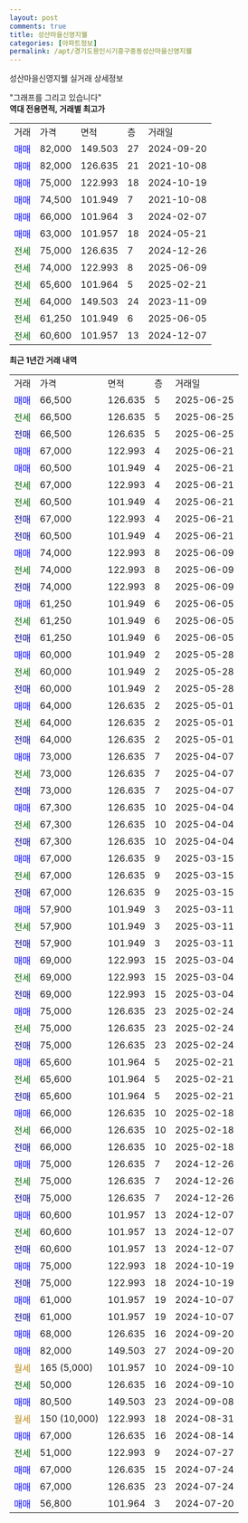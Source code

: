 ```yaml
---
layout: post
comments: true
title: 성산마을신영지웰
categories: [아파트정보]
permalink: /apt/경기도용인시기흥구중동성산마을신영지웰
---
```


성산마을신영지웰 실거래 상세정보

<script type="text/javascript">
  google.charts.load('current', {'packages':['line', 'corechart']});
  google.charts.setOnLoadCallback(drawChart);

  function drawChart() {
    var data = new google.visualization.DataTable();
    data.addColumn('date', '거래일');
    data.addColumn('number', "매매");
    data.addColumn('number', "전세");
    data.addColumn('number', "전매");

    data.addRows([[new Date(Date.parse("2025-06-25")), 66500, null, null], [new Date(Date.parse("2025-06-25")), null, 66500, null], [new Date(Date.parse("2025-06-25")), null, null, 66500], [new Date(Date.parse("2025-06-21")), 67000, null, null], [new Date(Date.parse("2025-06-21")), 60500, null, null], [new Date(Date.parse("2025-06-21")), null, 67000, null], [new Date(Date.parse("2025-06-21")), null, 60500, null], [new Date(Date.parse("2025-06-21")), null, null, 67000], [new Date(Date.parse("2025-06-21")), null, null, 60500], [new Date(Date.parse("2025-06-09")), 74000, null, null], [new Date(Date.parse("2025-06-09")), null, 74000, null], [new Date(Date.parse("2025-06-09")), null, null, 74000], [new Date(Date.parse("2025-06-05")), 61250, null, null], [new Date(Date.parse("2025-06-05")), null, 61250, null], [new Date(Date.parse("2025-06-05")), null, null, 61250], [new Date(Date.parse("2025-05-28")), 60000, null, null], [new Date(Date.parse("2025-05-28")), null, 60000, null], [new Date(Date.parse("2025-05-28")), null, null, 60000], [new Date(Date.parse("2025-05-01")), 64000, null, null], [new Date(Date.parse("2025-05-01")), null, 64000, null], [new Date(Date.parse("2025-05-01")), null, null, 64000], [new Date(Date.parse("2025-04-07")), 73000, null, null], [new Date(Date.parse("2025-04-07")), null, 73000, null], [new Date(Date.parse("2025-04-07")), null, null, 73000], [new Date(Date.parse("2025-04-04")), 67300, null, null], [new Date(Date.parse("2025-04-04")), null, 67300, null], [new Date(Date.parse("2025-04-04")), null, null, 67300], [new Date(Date.parse("2025-03-15")), 67000, null, null], [new Date(Date.parse("2025-03-15")), null, 67000, null], [new Date(Date.parse("2025-03-15")), null, null, 67000], [new Date(Date.parse("2025-03-11")), 57900, null, null], [new Date(Date.parse("2025-03-11")), null, 57900, null], [new Date(Date.parse("2025-03-11")), null, null, 57900], [new Date(Date.parse("2025-03-04")), 69000, null, null], [new Date(Date.parse("2025-03-04")), null, 69000, null], [new Date(Date.parse("2025-03-04")), null, null, 69000], [new Date(Date.parse("2025-02-24")), 75000, null, null], [new Date(Date.parse("2025-02-24")), null, 75000, null], [new Date(Date.parse("2025-02-24")), null, null, 75000], [new Date(Date.parse("2025-02-21")), 65600, null, null], [new Date(Date.parse("2025-02-21")), null, 65600, null], [new Date(Date.parse("2025-02-21")), null, null, 65600], [new Date(Date.parse("2025-02-18")), 66000, null, null], [new Date(Date.parse("2025-02-18")), null, 66000, null], [new Date(Date.parse("2025-02-18")), null, null, 66000], [new Date(Date.parse("2024-12-26")), 75000, null, null], [new Date(Date.parse("2024-12-26")), null, 75000, null], [new Date(Date.parse("2024-12-26")), null, null, 75000], [new Date(Date.parse("2024-12-07")), 60600, null, null], [new Date(Date.parse("2024-12-07")), null, 60600, null], [new Date(Date.parse("2024-12-07")), null, null, 60600], [new Date(Date.parse("2024-10-19")), 75000, null, null], [new Date(Date.parse("2024-10-19")), null, null, 75000], [new Date(Date.parse("2024-10-07")), 61000, null, null], [new Date(Date.parse("2024-10-07")), null, null, 61000], [new Date(Date.parse("2024-09-20")), 68000, null, null], [new Date(Date.parse("2024-09-20")), 82000, null, null], [new Date(Date.parse("2024-09-10")), null, null, null], [new Date(Date.parse("2024-09-10")), null, 50000, null], [new Date(Date.parse("2024-09-08")), 80500, null, null], [new Date(Date.parse("2024-08-31")), null, null, null], [new Date(Date.parse("2024-08-14")), 67000, null, null], [new Date(Date.parse("2024-07-27")), null, 51000, null], [new Date(Date.parse("2024-07-24")), 67000, null, null], [new Date(Date.parse("2024-07-24")), 67000, null, null], [new Date(Date.parse("2024-07-20")), 56800, null, null]]);

    var options = {
      hAxis: {
        format: 'yyyy/MM/dd'
      },    
      lineWidth: 0,
      pointsVisible: true,    
      title: '최근 1년간 유형별 실거래가 분포',
      legend: { position: 'bottom' }
    };

    var formatter = new google.visualization.NumberFormat({pattern:'###,###'} );
    formatter.format(data, 1);
    formatter.format(data, 2);
    
    setTimeout(function() {
        var chart = new google.visualization.LineChart(document.getElementById('columnchart_material'));
        chart.draw(data, (options));
        document.getElementById('loading').style.display = 'none';
    }, 200);
  }
</script>


<div id="loading" style="z-index:20; display: block; margin-left: 0px">"그래프를 그리고 있습니다"</div>
<div id="columnchart_material" style="width: 95%; margin-left: 0px; display: block"></div>
<!-- contents start -->
<b>역대 전용면적, 거래별 최고가</b>
<table class="sortable">
    <tr>
      <td>거래</td>
      <td>가격</td>
      <td>면적</td>
      <td>층</td>
      <td>거래일</td>
    </tr>
        <tr>
          <td><a style="color: blue">매매</a></td>
          <td>82,000</td>
          <td>149.503</td>
          <td>27</td>
          <td>2024-09-20</td>
        </tr>            <tr>
          <td><a style="color: blue">매매</a></td>
          <td>82,000</td>
          <td>126.635</td>
          <td>21</td>
          <td>2021-10-08</td>
        </tr>            <tr>
          <td><a style="color: blue">매매</a></td>
          <td>75,000</td>
          <td>122.993</td>
          <td>18</td>
          <td>2024-10-19</td>
        </tr>            <tr>
          <td><a style="color: blue">매매</a></td>
          <td>74,500</td>
          <td>101.949</td>
          <td>7</td>
          <td>2021-10-08</td>
        </tr>            <tr>
          <td><a style="color: blue">매매</a></td>
          <td>66,000</td>
          <td>101.964</td>
          <td>3</td>
          <td>2024-02-07</td>
        </tr>            <tr>
          <td><a style="color: blue">매매</a></td>
          <td>63,000</td>
          <td>101.957</td>
          <td>18</td>
          <td>2024-05-21</td>
        </tr>        
        <tr>
              <td><a style="color: darkgreen">전세</a></td>
              <td>75,000</td>
              <td>126.635</td>
              <td>7</td>
              <td>2024-12-26</td>
            </tr>            <tr>
              <td><a style="color: darkgreen">전세</a></td>
              <td>74,000</td>
              <td>122.993</td>
              <td>8</td>
              <td>2025-06-09</td>
            </tr>            <tr>
              <td><a style="color: darkgreen">전세</a></td>
              <td>65,600</td>
              <td>101.964</td>
              <td>5</td>
              <td>2025-02-21</td>
            </tr>            <tr>
              <td><a style="color: darkgreen">전세</a></td>
              <td>64,000</td>
              <td>149.503</td>
              <td>24</td>
              <td>2023-11-09</td>
            </tr>            <tr>
              <td><a style="color: darkgreen">전세</a></td>
              <td>61,250</td>
              <td>101.949</td>
              <td>6</td>
              <td>2025-06-05</td>
            </tr>            <tr>
              <td><a style="color: darkgreen">전세</a></td>
              <td>60,600</td>
              <td>101.957</td>
              <td>13</td>
              <td>2024-12-07</td>
            </tr>        
    
</table>

<b>최근 1년간 거래 내역</b>

<table class="sortable">
    <tr>
      <td>거래</td>
      <td>가격</td>
      <td>면적</td>
      <td>층</td>
      <td>거래일</td>
    </tr>
    <tr>
      <td><a style="color: blue">매매</a></td>
      <td>66,500</td>
      <td>126.635</td>
      <td>5</td>
      <td>2025-06-25</td>
    </tr>          <tr>
      <td><a style="color: darkgreen">전세</a></td>
      <td>66,500</td>
      <td>126.635</td>
      <td>5</td>
      <td>2025-06-25</td>
    </tr>          <tr>
      <td><a style="color: darkblue">전매</a></td>
      <td>66,500</td>
      <td>126.635</td>
      <td>5</td>
      <td>2025-06-25</td>
    </tr>          <tr>
      <td><a style="color: blue">매매</a></td>
      <td>67,000</td>
      <td>122.993</td>
      <td>4</td>
      <td>2025-06-21</td>
    </tr>          <tr>
      <td><a style="color: blue">매매</a></td>
      <td>60,500</td>
      <td>101.949</td>
      <td>4</td>
      <td>2025-06-21</td>
    </tr>          <tr>
      <td><a style="color: darkgreen">전세</a></td>
      <td>67,000</td>
      <td>122.993</td>
      <td>4</td>
      <td>2025-06-21</td>
    </tr>          <tr>
      <td><a style="color: darkgreen">전세</a></td>
      <td>60,500</td>
      <td>101.949</td>
      <td>4</td>
      <td>2025-06-21</td>
    </tr>          <tr>
      <td><a style="color: darkblue">전매</a></td>
      <td>67,000</td>
      <td>122.993</td>
      <td>4</td>
      <td>2025-06-21</td>
    </tr>          <tr>
      <td><a style="color: darkblue">전매</a></td>
      <td>60,500</td>
      <td>101.949</td>
      <td>4</td>
      <td>2025-06-21</td>
    </tr>          <tr>
      <td><a style="color: blue">매매</a></td>
      <td>74,000</td>
      <td>122.993</td>
      <td>8</td>
      <td>2025-06-09</td>
    </tr>          <tr>
      <td><a style="color: darkgreen">전세</a></td>
      <td>74,000</td>
      <td>122.993</td>
      <td>8</td>
      <td>2025-06-09</td>
    </tr>          <tr>
      <td><a style="color: darkblue">전매</a></td>
      <td>74,000</td>
      <td>122.993</td>
      <td>8</td>
      <td>2025-06-09</td>
    </tr>          <tr>
      <td><a style="color: blue">매매</a></td>
      <td>61,250</td>
      <td>101.949</td>
      <td>6</td>
      <td>2025-06-05</td>
    </tr>          <tr>
      <td><a style="color: darkgreen">전세</a></td>
      <td>61,250</td>
      <td>101.949</td>
      <td>6</td>
      <td>2025-06-05</td>
    </tr>          <tr>
      <td><a style="color: darkblue">전매</a></td>
      <td>61,250</td>
      <td>101.949</td>
      <td>6</td>
      <td>2025-06-05</td>
    </tr>          <tr>
      <td><a style="color: blue">매매</a></td>
      <td>60,000</td>
      <td>101.949</td>
      <td>2</td>
      <td>2025-05-28</td>
    </tr>          <tr>
      <td><a style="color: darkgreen">전세</a></td>
      <td>60,000</td>
      <td>101.949</td>
      <td>2</td>
      <td>2025-05-28</td>
    </tr>          <tr>
      <td><a style="color: darkblue">전매</a></td>
      <td>60,000</td>
      <td>101.949</td>
      <td>2</td>
      <td>2025-05-28</td>
    </tr>          <tr>
      <td><a style="color: blue">매매</a></td>
      <td>64,000</td>
      <td>126.635</td>
      <td>2</td>
      <td>2025-05-01</td>
    </tr>          <tr>
      <td><a style="color: darkgreen">전세</a></td>
      <td>64,000</td>
      <td>126.635</td>
      <td>2</td>
      <td>2025-05-01</td>
    </tr>          <tr>
      <td><a style="color: darkblue">전매</a></td>
      <td>64,000</td>
      <td>126.635</td>
      <td>2</td>
      <td>2025-05-01</td>
    </tr>          <tr>
      <td><a style="color: blue">매매</a></td>
      <td>73,000</td>
      <td>126.635</td>
      <td>7</td>
      <td>2025-04-07</td>
    </tr>          <tr>
      <td><a style="color: darkgreen">전세</a></td>
      <td>73,000</td>
      <td>126.635</td>
      <td>7</td>
      <td>2025-04-07</td>
    </tr>          <tr>
      <td><a style="color: darkblue">전매</a></td>
      <td>73,000</td>
      <td>126.635</td>
      <td>7</td>
      <td>2025-04-07</td>
    </tr>          <tr>
      <td><a style="color: blue">매매</a></td>
      <td>67,300</td>
      <td>126.635</td>
      <td>10</td>
      <td>2025-04-04</td>
    </tr>          <tr>
      <td><a style="color: darkgreen">전세</a></td>
      <td>67,300</td>
      <td>126.635</td>
      <td>10</td>
      <td>2025-04-04</td>
    </tr>          <tr>
      <td><a style="color: darkblue">전매</a></td>
      <td>67,300</td>
      <td>126.635</td>
      <td>10</td>
      <td>2025-04-04</td>
    </tr>          <tr>
      <td><a style="color: blue">매매</a></td>
      <td>67,000</td>
      <td>126.635</td>
      <td>9</td>
      <td>2025-03-15</td>
    </tr>          <tr>
      <td><a style="color: darkgreen">전세</a></td>
      <td>67,000</td>
      <td>126.635</td>
      <td>9</td>
      <td>2025-03-15</td>
    </tr>          <tr>
      <td><a style="color: darkblue">전매</a></td>
      <td>67,000</td>
      <td>126.635</td>
      <td>9</td>
      <td>2025-03-15</td>
    </tr>          <tr>
      <td><a style="color: blue">매매</a></td>
      <td>57,900</td>
      <td>101.949</td>
      <td>3</td>
      <td>2025-03-11</td>
    </tr>          <tr>
      <td><a style="color: darkgreen">전세</a></td>
      <td>57,900</td>
      <td>101.949</td>
      <td>3</td>
      <td>2025-03-11</td>
    </tr>          <tr>
      <td><a style="color: darkblue">전매</a></td>
      <td>57,900</td>
      <td>101.949</td>
      <td>3</td>
      <td>2025-03-11</td>
    </tr>          <tr>
      <td><a style="color: blue">매매</a></td>
      <td>69,000</td>
      <td>122.993</td>
      <td>15</td>
      <td>2025-03-04</td>
    </tr>          <tr>
      <td><a style="color: darkgreen">전세</a></td>
      <td>69,000</td>
      <td>122.993</td>
      <td>15</td>
      <td>2025-03-04</td>
    </tr>          <tr>
      <td><a style="color: darkblue">전매</a></td>
      <td>69,000</td>
      <td>122.993</td>
      <td>15</td>
      <td>2025-03-04</td>
    </tr>          <tr>
      <td><a style="color: blue">매매</a></td>
      <td>75,000</td>
      <td>126.635</td>
      <td>23</td>
      <td>2025-02-24</td>
    </tr>          <tr>
      <td><a style="color: darkgreen">전세</a></td>
      <td>75,000</td>
      <td>126.635</td>
      <td>23</td>
      <td>2025-02-24</td>
    </tr>          <tr>
      <td><a style="color: darkblue">전매</a></td>
      <td>75,000</td>
      <td>126.635</td>
      <td>23</td>
      <td>2025-02-24</td>
    </tr>          <tr>
      <td><a style="color: blue">매매</a></td>
      <td>65,600</td>
      <td>101.964</td>
      <td>5</td>
      <td>2025-02-21</td>
    </tr>          <tr>
      <td><a style="color: darkgreen">전세</a></td>
      <td>65,600</td>
      <td>101.964</td>
      <td>5</td>
      <td>2025-02-21</td>
    </tr>          <tr>
      <td><a style="color: darkblue">전매</a></td>
      <td>65,600</td>
      <td>101.964</td>
      <td>5</td>
      <td>2025-02-21</td>
    </tr>          <tr>
      <td><a style="color: blue">매매</a></td>
      <td>66,000</td>
      <td>126.635</td>
      <td>10</td>
      <td>2025-02-18</td>
    </tr>          <tr>
      <td><a style="color: darkgreen">전세</a></td>
      <td>66,000</td>
      <td>126.635</td>
      <td>10</td>
      <td>2025-02-18</td>
    </tr>          <tr>
      <td><a style="color: darkblue">전매</a></td>
      <td>66,000</td>
      <td>126.635</td>
      <td>10</td>
      <td>2025-02-18</td>
    </tr>          <tr>
      <td><a style="color: blue">매매</a></td>
      <td>75,000</td>
      <td>126.635</td>
      <td>7</td>
      <td>2024-12-26</td>
    </tr>          <tr>
      <td><a style="color: darkgreen">전세</a></td>
      <td>75,000</td>
      <td>126.635</td>
      <td>7</td>
      <td>2024-12-26</td>
    </tr>          <tr>
      <td><a style="color: darkblue">전매</a></td>
      <td>75,000</td>
      <td>126.635</td>
      <td>7</td>
      <td>2024-12-26</td>
    </tr>          <tr>
      <td><a style="color: blue">매매</a></td>
      <td>60,600</td>
      <td>101.957</td>
      <td>13</td>
      <td>2024-12-07</td>
    </tr>          <tr>
      <td><a style="color: darkgreen">전세</a></td>
      <td>60,600</td>
      <td>101.957</td>
      <td>13</td>
      <td>2024-12-07</td>
    </tr>          <tr>
      <td><a style="color: darkblue">전매</a></td>
      <td>60,600</td>
      <td>101.957</td>
      <td>13</td>
      <td>2024-12-07</td>
    </tr>          <tr>
      <td><a style="color: blue">매매</a></td>
      <td>75,000</td>
      <td>122.993</td>
      <td>18</td>
      <td>2024-10-19</td>
    </tr>          <tr>
      <td><a style="color: darkblue">전매</a></td>
      <td>75,000</td>
      <td>122.993</td>
      <td>18</td>
      <td>2024-10-19</td>
    </tr>          <tr>
      <td><a style="color: blue">매매</a></td>
      <td>61,000</td>
      <td>101.957</td>
      <td>19</td>
      <td>2024-10-07</td>
    </tr>          <tr>
      <td><a style="color: darkblue">전매</a></td>
      <td>61,000</td>
      <td>101.957</td>
      <td>19</td>
      <td>2024-10-07</td>
    </tr>          <tr>
      <td><a style="color: blue">매매</a></td>
      <td>68,000</td>
      <td>126.635</td>
      <td>16</td>
      <td>2024-09-20</td>
    </tr>          <tr>
      <td><a style="color: blue">매매</a></td>
      <td>82,000</td>
      <td>149.503</td>
      <td>27</td>
      <td>2024-09-20</td>
    </tr>          <tr>
      <td><a style="color: darkgoldenrod">월세</a></td>
      <td>165 (5,000)</td>
      <td>101.957</td>
      <td>10</td>
      <td>2024-09-10</td>
    </tr>          <tr>
      <td><a style="color: darkgreen">전세</a></td>
      <td>50,000</td>
      <td>126.635</td>
      <td>16</td>
      <td>2024-09-10</td>
    </tr>          <tr>
      <td><a style="color: blue">매매</a></td>
      <td>80,500</td>
      <td>149.503</td>
      <td>23</td>
      <td>2024-09-08</td>
    </tr>          <tr>
      <td><a style="color: darkgoldenrod">월세</a></td>
      <td>150 (10,000)</td>
      <td>122.993</td>
      <td>18</td>
      <td>2024-08-31</td>
    </tr>          <tr>
      <td><a style="color: blue">매매</a></td>
      <td>67,000</td>
      <td>126.635</td>
      <td>16</td>
      <td>2024-08-14</td>
    </tr>          <tr>
      <td><a style="color: darkgreen">전세</a></td>
      <td>51,000</td>
      <td>122.993</td>
      <td>9</td>
      <td>2024-07-27</td>
    </tr>          <tr>
      <td><a style="color: blue">매매</a></td>
      <td>67,000</td>
      <td>126.635</td>
      <td>15</td>
      <td>2024-07-24</td>
    </tr>          <tr>
      <td><a style="color: blue">매매</a></td>
      <td>67,000</td>
      <td>126.635</td>
      <td>23</td>
      <td>2024-07-24</td>
    </tr>          <tr>
      <td><a style="color: blue">매매</a></td>
      <td>56,800</td>
      <td>101.964</td>
      <td>3</td>
      <td>2024-07-20</td>
    </tr>      </table>
<!-- contents end -->    

